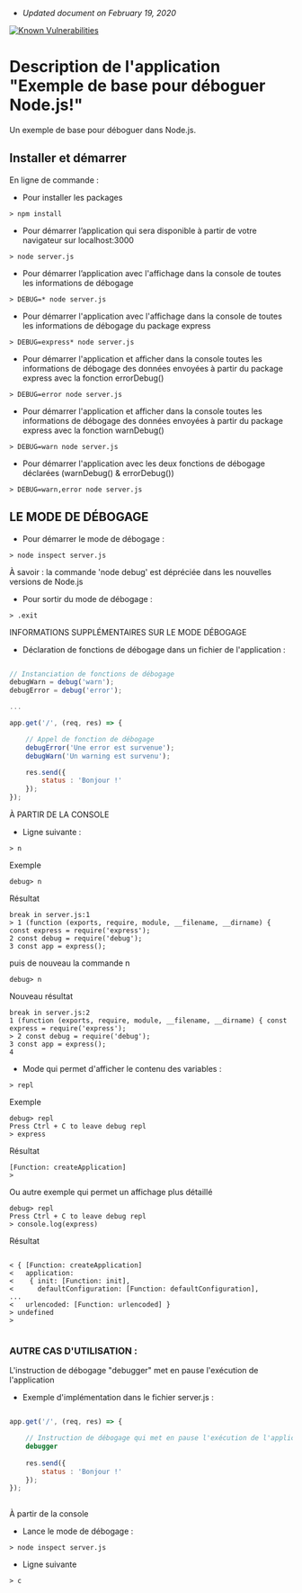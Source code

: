 * _Updated document on February 19, 2020_

[![Known Vulnerabilities](https://snyk.io/test/github/napthees/nodejs-example-debug/badge.svg?targetFile=package.json)](https://snyk.io/test/github/napthees/nodejs-example-debug?targetFile=package.json)

# Description de l'application "Exemple de base pour déboguer Node.js!"

Un exemple de base pour déboguer dans Node.js.

## Installer et démarrer

En ligne de commande :

- Pour installer les packages

```
> npm install
```

- Pour démarrer l’application qui sera disponible à partir de votre navigateur sur localhost:3000

```
> node server.js
```

- Pour démarrer l’application avec l'affichage dans la console de toutes les informations de débogage

```
> DEBUG=* node server.js
```

- Pour démarrer l'application avec l'affichage dans la console de toutes les informations de débogage du package express

```
> DEBUG=express* node server.js
```
- Pour démarrer l'application et afficher dans la console toutes les informations de débogage des données envoyées à partir du package express avec la fonction errorDebug()

```
> DEBUG=error node server.js
```

- Pour démarrer l'application et afficher dans la console toutes les informations de débogage des données envoyées à partir du package express avec la fonction warnDebug()

```
> DEBUG=warn node server.js
```

- Pour démarrer l'application avec les deux fonctions de débogage déclarées (warnDebug() & errorDebug())

```
> DEBUG=warn,error node server.js
```

## LE MODE DE DÉBOGAGE

- Pour démarrer le mode de débogage :

```
> node inspect server.js
```

À savoir : la commande 'node debug' est dépréciée dans les nouvelles versions de Node.js

- Pour sortir du mode de débogage :

```
> .exit
```

INFORMATIONS SUPPLÉMENTAIRES SUR LE MODE DÉBOGAGE

- Déclaration de fonctions de débogage dans un fichier de l'application :
    
```javascript

// Instanciation de fonctions de débogage
debugWarn = debug('warn');
debugError = debug('error');

...

app.get('/', (req, res) => {

    // Appel de fonction de débogage
    debugError('Une error est survenue');
    debugWarn('Un warning est survenu');

    res.send({
        status : 'Bonjour !'
    });
});

```

À PARTIR DE LA CONSOLE
- Ligne suivante :
    
```
> n
```

Exemple
        
```
debug> n
```

Résultat
        
```
break in server.js:1
> 1 (function (exports, require, module, __filename, __dirname) { const express = require('express');
2 const debug = require('debug');
3 const app = express();
```

puis de nouveau la commande n
        
```
debug> n
```

Nouveau résultat
        
```
break in server.js:2
1 (function (exports, require, module, __filename, __dirname) { const express = require('express');
> 2 const debug = require('debug');
3 const app = express();
4
```

 - Mode qui permet d'afficher le contenu des variables :
    
```
> repl
```

Exemple
        
```
debug> repl
Press Ctrl + C to leave debug repl
> express
```

Résultat
        
```
[Function: createApplication]
>
```

Ou autre exemple qui permet un affichage plus détaillé
            
```
debug> repl
Press Ctrl + C to leave debug repl
> console.log(express)
```

Résultat
            
```

< { [Function: createApplication]
<   application:
<    { init: [Function: init],
<      defaultConfiguration: [Function: defaultConfiguration],
...
<   urlencoded: [Function: urlencoded] }
> undefined
>
                
```

### AUTRE CAS D'UTILISATION :
   
L'instruction de débogage "debugger" met en pause l'exécution de l'application

- Exemple d'implémentation dans le fichier server.js :
        
```javascript

app.get('/', (req, res) => {

    // Instruction de débogage qui met en pause l'exécution de l'application
    debugger
    
    res.send({
        status : 'Bonjour !'
    });
});
            
```

À partir de la console

- Lance le mode de débogage :
 
```
> node inspect server.js
```

- Ligne suivante

```
> c
